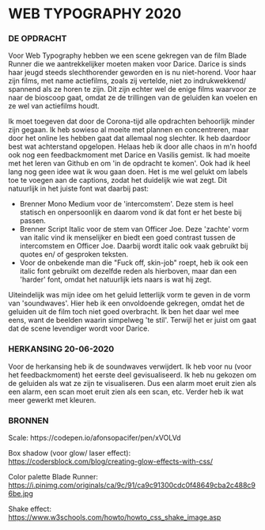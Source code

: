 <h1> WEB TYPOGRAPHY 2020 </h1>

<h3><b> DE OPDRACHT </b></h3>
<p>Voor Web Typography hebben we een scene gekregen van de film Blade Runner die we aantrekkelijker moeten maken voor Darice. Darice is sinds haar jeugd steeds slechthorender geworden en is nu niet-horend. Voor haar zijn films, met name actiefilms, zoals zij vertelde, niet zo indrukwekkend/ spannend als ze horen te zijn. Dit zijn echter wel de enige films waarvoor ze naar de bioscoop gaat, omdat ze de trillingen van de geluiden kan voelen en ze wel van actiefilms houdt.</p>

<p>Ik moet toegeven dat door de Corona-tijd alle opdrachten behoorlijk minder zijn gegaan. Ik heb sowieso al moeite met plannen en concentreren, maar door het online les hebben gaat dat allemaal nog slechter. Ik heb daardoor best wat achterstand opgelopen. Helaas heb ik door alle chaos in m'n hoofd ook nog een feedbackmoment met Darice en Vasilis gemist. Ik had moeite met het leren van Github en om 'in de opdracht te komen'. Ook had ik heel lang nog geen idee wat ik wou gaan doen. Het is me wel gelukt om labels toe te voegen aan de captions, zodat het duidelijk wie wat zegt. Dit natuurlijk in het juiste font wat daarbij past:</p>

<ul>
<li> Brenner Mono Medium voor de 'intercomstem'. Deze stem is heel statisch en onpersoonlijk en daarom vond ik dat font er het beste bij passen. </li>
<li> Brenner Script Italic voor de stem van Officer Joe. Deze 'zachte' vorm van italic vind ik menselijker en biedt een goed contrast tussen de intercomstem en Officer Joe. Daarbij wordt italic ook vaak gebruikt bij quotes en/ of gesproken teksten. </li>
<li> Voor de onbekende man die "Fuck off, skin-job" roept, heb ik ook een italic font gebruikt om dezelfde reden als hierboven, maar dan een 'harder' font, omdat het natuurlijk iets naars is wat hij zegt. </li>
</ul>

Uiteindelijk was mijn idee om het geluid letterlijk vorm te geven in de vorm van 'soundwaves'. Hier heb ik een onvoldoende gekregen, omdat het de geluiden uit de film toch niet goed overbracht. Ik ben het daar wel mee eens, want de beelden waarin simpelweg 'te stil'. Terwijl het er juist om gaat dat de scene levendiger wordt voor Darice.</p>

<h3><b> HERKANSING 20-06-2020 </b></h3>
<p>Voor de herkansing heb ik de soundwaves verwijdert. Ik heb voor nu (voor het feedbackmoment) het eerste deel gevisualiseerd. Ik heb nu gekozen om de geluiden als wat ze zijn te visualiseren. Dus een alarm moet eruit zien als een alarm, een scan moet eruit zien als een scan, etc. Verder heb ik wat meer gewerkt met kleuren.</p>

<h3><b> BRONNEN </b></h3>
Scale:
https://codepen.io/afonsopacifer/pen/xVOLVd

Box shadow (voor glow/ laser effect):
https://codersblock.com/blog/creating-glow-effects-with-css/

Color palette Blade Runner:
https://i.pinimg.com/originals/ca/9c/91/ca9c91300cdc0f48649cba2c488c96be.jpg

Shake effect:
https://www.w3schools.com/howto/howto_css_shake_image.asp
